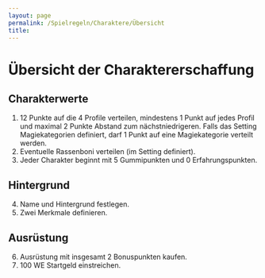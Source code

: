 ```yaml
---
layout: page
permalink: /Spielregeln/Charaktere/Übersicht
title: 
---
```


# Übersicht der Charaktererschaffung

## Charakterwerte

<ol>
<li>12 Punkte auf die 4 Profile verteilen, mindestens 1 Punkt auf jedes Profil und maximal 2 Punkte Abstand zum nächstniedrigeren. Falls das Setting Magiekategorien definiert, darf 1 Punkt auf eine Magiekategorie verteilt werden.</li>
<li>Eventuelle Rassenboni verteilen (im Setting definiert).</li>
<li>Jeder Charakter beginnt mit 5 Gummipunkten und 0 Erfahrungspunkten.</li>
</ol>

## Hintergrund

<ol start="4">
<li>Name und Hintergrund festlegen.</li>
<li>Zwei Merkmale definieren.</li>
</ol>

## Ausrüstung

<ol start="6">
<li>Ausrüstung mit insgesamt 2 Bonuspunkten kaufen.</li>
<li>100 WE Startgeld einstreichen.</li>
</ol>
